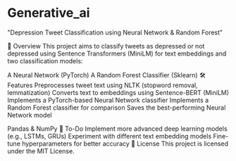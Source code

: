 # Generative_ai
"Depression Tweet Classification using Neural Network & Random Forest"


📌 Overview
This project aims to classify tweets as depressed or not depressed using Sentence Transformers (MiniLM) for text embeddings and two classification models:

A Neural Network (PyTorch)
A Random Forest Classifier (Sklearn)
🛠 Features
Preprocesses tweet text using NLTK (stopword removal, lemmatization)
Converts text to embeddings using Sentence-BERT (MiniLM)
Implements a PyTorch-based Neural Network classifier
Implements a Random Forest classifier for comparison
Saves the best-performing Neural Network model


Pandas & NumPy
📌 To-Do
 Implement more advanced deep learning models (e.g., LSTMs, GRUs)
 Experiment with different text embedding models
 Fine-tune hyperparameters for better accuracy
📝 License
This project is licensed under the MIT License.
